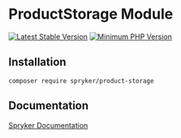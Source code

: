 # ProductStorage Module
[![Latest Stable Version](https://poser.pugx.org/spryker/product-storage/v/stable.svg)](https://packagist.org/packages/spryker/product-storage)
[![Minimum PHP Version](https://img.shields.io/badge/php-%3E%3D%208.2-8892BF.svg)](https://php.net/)

## Installation

```
composer require spryker/product-storage
```

## Documentation

[Spryker Documentation](https://spryker.github.io)
